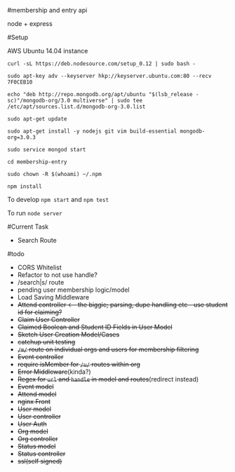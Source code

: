 #membership and entry api

node + express


#Setup

AWS Ubuntu 14.04 instance

`curl -sL https://deb.nodesource.com/setup_0.12 | sudo bash -`

`sudo apt-key adv --keyserver hkp://keyserver.ubuntu.com:80 --recv 7F0CEB10`

`echo "deb http://repo.mongodb.org/apt/ubuntu "$(lsb_release -sc)"/mongodb-org/3.0 multiverse" | sudo tee /etc/apt/sources.list.d/mongodb-org-3.0.list`

`sudo apt-get update`

`sudo apt-get install -y nodejs git vim build-essential mongodb-org=3.0.3`

`sudo service mongod start`

`cd membership-entry`

`sudo chown -R $(whoami) ~/.npm`

`npm install`

To develop
`npm start`
 and 
`npm test`

To run
`node server`

#Current Task

- Search Route

#todo

- CORS Whitelist
- Refactor to not use handle?
- /search|s/ route
- pending user membership logic/model
- Load Saving Middleware
- ~~Attend controller <-- the biggie; parsing, dupe handling etc - use student id for claiming?~~
- ~~Claim User Controller~~
- ~~Claimed Boolean and Student ID Fields in User Model~~
- ~~Sketch User Creation Model/Cases~~
- ~~catchup unit testing~~
- ~~`/m/` route on individual orgs and users for membership filtering~~
- ~~Event controller~~
- ~~require isMember for `/u/` routes within org~~
- ~~Error Middleware~~(kinda?)
- ~~Regex for `url` and `handle` in model and routes~~(redirect instead)
- ~~Event model~~
- ~~Attend model~~
- ~~nginx Front~~
- ~~User model~~
- ~~User controller~~
- ~~User Auth~~
- ~~Org model~~
- ~~Org controller~~
- ~~Status model~~
- ~~Status controller~~
- ~~ssl(self signed)~~
